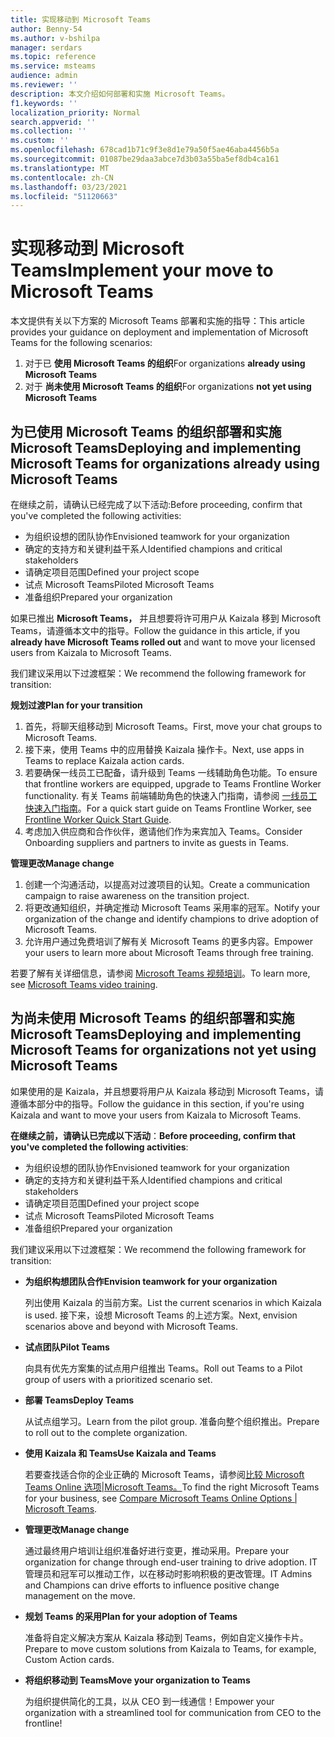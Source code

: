 ```yaml
---
title: 实现移动到 Microsoft Teams
author: Benny-54
ms.author: v-bshilpa
manager: serdars
ms.topic: reference
ms.service: msteams
audience: admin
ms.reviewer: ''
description: 本文介绍如何部署和实施 Microsoft Teams。
f1.keywords: ''
localization_priority: Normal
search.appverid: ''
ms.collection: ''
ms.custom: ''
ms.openlocfilehash: 678cad1b71c9f3e8d1e79a50f5ae46aba4456b5a
ms.sourcegitcommit: 01087be29daa3abce7d3b03a55ba5ef8db4ca161
ms.translationtype: MT
ms.contentlocale: zh-CN
ms.lasthandoff: 03/23/2021
ms.locfileid: "51120663"
---
```

# <a name="implement-your-move-to-microsoft-teams"></a><span data-ttu-id="4c74b-103">实现移动到 Microsoft Teams</span><span class="sxs-lookup"><span data-stu-id="4c74b-103">Implement your move to Microsoft Teams</span></span>

<span data-ttu-id="4c74b-104">本文提供有关以下方案的 Microsoft Teams 部署和实施的指导：</span><span class="sxs-lookup"><span data-stu-id="4c74b-104">This article provides your guidance on deployment and implementation of Microsoft Teams for the following scenarios:</span></span>

1. <span data-ttu-id="4c74b-105">对于已 **使用 Microsoft Teams 的组织**</span><span class="sxs-lookup"><span data-stu-id="4c74b-105">For organizations **already using Microsoft Teams**</span></span>
2. <span data-ttu-id="4c74b-106">对于 **尚未使用 Microsoft Teams 的组织**</span><span class="sxs-lookup"><span data-stu-id="4c74b-106">For organizations **not yet using Microsoft Teams**</span></span>

## <a name="deploying-and-implementing-microsoft-teams-for-organizations-already-using-microsoft-teams"></a><span data-ttu-id="4c74b-107">为已使用 Microsoft Teams 的组织部署和实施 Microsoft Teams</span><span class="sxs-lookup"><span data-stu-id="4c74b-107">Deploying and implementing Microsoft Teams for organizations already using Microsoft Teams</span></span>
 
<span data-ttu-id="4c74b-108">在继续之前，请确认已经完成了以下活动:</span><span class="sxs-lookup"><span data-stu-id="4c74b-108">Before proceeding, confirm that you've completed the following activities:</span></span> 

- <span data-ttu-id="4c74b-109">为组织设想的团队协作</span><span class="sxs-lookup"><span data-stu-id="4c74b-109">Envisioned teamwork for your organization</span></span>  
- <span data-ttu-id="4c74b-110">确定的支持方和关键利益干系人</span><span class="sxs-lookup"><span data-stu-id="4c74b-110">Identified champions and critical stakeholders</span></span> 
- <span data-ttu-id="4c74b-111">请确定项目范围</span><span class="sxs-lookup"><span data-stu-id="4c74b-111">Defined your project scope</span></span>  
- <span data-ttu-id="4c74b-112">试点 Microsoft Teams</span><span class="sxs-lookup"><span data-stu-id="4c74b-112">Piloted Microsoft Teams</span></span> 
- <span data-ttu-id="4c74b-113">准备组织</span><span class="sxs-lookup"><span data-stu-id="4c74b-113">Prepared your organization</span></span> 

<span data-ttu-id="4c74b-114">如果已推出 **Microsoft Teams，** 并且想要将许可用户从 Kaizala 移到 Microsoft Teams，请遵循本文中的指导。</span><span class="sxs-lookup"><span data-stu-id="4c74b-114">Follow the guidance in this article, if you **already have Microsoft Teams rolled out** and want to move your licensed users from Kaizala to Microsoft Teams.</span></span> 
   
<span data-ttu-id="4c74b-115">我们建议采用以下过渡框架：</span><span class="sxs-lookup"><span data-stu-id="4c74b-115">We recommend the following framework for transition:</span></span>  
   
<span data-ttu-id="4c74b-116">**规划过渡**</span><span class="sxs-lookup"><span data-stu-id="4c74b-116">**Plan for your transition**</span></span> 
   
1. <span data-ttu-id="4c74b-117">首先，将聊天组移动到 Microsoft Teams。</span><span class="sxs-lookup"><span data-stu-id="4c74b-117">First, move your chat groups to Microsoft Teams.</span></span>
1. <span data-ttu-id="4c74b-118">接下来，使用 Teams 中的应用替换 Kaizala 操作卡。</span><span class="sxs-lookup"><span data-stu-id="4c74b-118">Next, use apps in Teams to replace Kaizala action cards.</span></span>
1. <span data-ttu-id="4c74b-119">若要确保一线员工已配备，请升级到 Teams 一线辅助角色功能。</span><span class="sxs-lookup"><span data-stu-id="4c74b-119">To ensure that frontline workers are equipped, upgrade to Teams Frontline Worker functionality.</span></span> <span data-ttu-id="4c74b-120">有关 Teams 前端辅助角色的快速入门指南，请参阅 [一线员工快速入门指南](./flw-quickstart.yml)。</span><span class="sxs-lookup"><span data-stu-id="4c74b-120">For a quick start guide on Teams Frontline Worker, see [Frontline Worker Quick Start Guide](./flw-quickstart.yml).</span></span>
1. <span data-ttu-id="4c74b-121">考虑加入供应商和合作伙伴，邀请他们作为来宾加入 Teams。</span><span class="sxs-lookup"><span data-stu-id="4c74b-121">Consider Onboarding suppliers and partners to invite as guests in Teams.</span></span>  
  
<span data-ttu-id="4c74b-122">**管理更改**</span><span class="sxs-lookup"><span data-stu-id="4c74b-122">**Manage change**</span></span>  
   
1. <span data-ttu-id="4c74b-123">创建一个沟通活动，以提高对过渡项目的认知。</span><span class="sxs-lookup"><span data-stu-id="4c74b-123">Create a communication campaign to raise awareness on the transition project.</span></span> 
1. <span data-ttu-id="4c74b-124">将更改通知组织，并确定推动 Microsoft Teams 采用率的冠军。</span><span class="sxs-lookup"><span data-stu-id="4c74b-124">Notify your organization of the change and identify champions to drive adoption of Microsoft Teams.</span></span> 
1. <span data-ttu-id="4c74b-125">允许用户通过免费培训了解有关 Microsoft Teams 的更多内容。</span><span class="sxs-lookup"><span data-stu-id="4c74b-125">Empower your users to learn more about Microsoft Teams through free training.</span></span> 
   
<span data-ttu-id="4c74b-126">若要了解有关详细信息，请参阅 [Microsoft Teams 视频培训](https://support.microsoft.com/office/microsoft-teams-video-training-4f108e54-240b-4351-8084-b1089f0d21d7?ui=en-us&rs=en-us&ad=us)。</span><span class="sxs-lookup"><span data-stu-id="4c74b-126">To learn more, see [Microsoft Teams video training](https://support.microsoft.com/office/microsoft-teams-video-training-4f108e54-240b-4351-8084-b1089f0d21d7?ui=en-us&rs=en-us&ad=us).</span></span>   
 
## <a name="deploying-and-implementing-microsoft-teams-for-organizations-not-yet-using-microsoft-teams"></a><span data-ttu-id="4c74b-127">为尚未使用 Microsoft Teams 的组织部署和实施 Microsoft Teams</span><span class="sxs-lookup"><span data-stu-id="4c74b-127">Deploying and implementing Microsoft Teams for organizations not yet using Microsoft Teams</span></span>
 
<span data-ttu-id="4c74b-128">如果使用的是 Kaizala，并且想要将用户从 Kaizala 移动到 Microsoft Teams，请遵循本部分中的指导。</span><span class="sxs-lookup"><span data-stu-id="4c74b-128">Follow the guidance in this section, if you're using Kaizala and want to move your users from Kaizala to Microsoft Teams.</span></span>
   
<span data-ttu-id="4c74b-129">**在继续之前，请确认已完成以下活动**：</span><span class="sxs-lookup"><span data-stu-id="4c74b-129">**Before proceeding, confirm that you've completed the following activities**:</span></span> 
   
- <span data-ttu-id="4c74b-130">为组织设想的团队协作</span><span class="sxs-lookup"><span data-stu-id="4c74b-130">Envisioned teamwork for your organization</span></span> 
- <span data-ttu-id="4c74b-131">确定的支持方和关键利益干系人</span><span class="sxs-lookup"><span data-stu-id="4c74b-131">Identified champions and critical stakeholders</span></span> 
- <span data-ttu-id="4c74b-132">请确定项目范围</span><span class="sxs-lookup"><span data-stu-id="4c74b-132">Defined your project scope</span></span>  
- <span data-ttu-id="4c74b-133">试点 Microsoft Teams</span><span class="sxs-lookup"><span data-stu-id="4c74b-133">Piloted Microsoft Teams</span></span>
- <span data-ttu-id="4c74b-134">准备组织</span><span class="sxs-lookup"><span data-stu-id="4c74b-134">Prepared your organization</span></span>  
   
<span data-ttu-id="4c74b-135">我们建议采用以下过渡框架：</span><span class="sxs-lookup"><span data-stu-id="4c74b-135">We recommend the following framework for transition:</span></span> 
   
- <span data-ttu-id="4c74b-136">**为组织构想团队合作**</span><span class="sxs-lookup"><span data-stu-id="4c74b-136">**Envision teamwork for your organization**</span></span> 
   
   <span data-ttu-id="4c74b-137">列出使用 Kaizala 的当前方案。</span><span class="sxs-lookup"><span data-stu-id="4c74b-137">List the current scenarios in which Kaizala is used.</span></span> <span data-ttu-id="4c74b-138">接下来，设想 Microsoft Teams 的上述方案。</span><span class="sxs-lookup"><span data-stu-id="4c74b-138">Next, envision scenarios above and beyond with Microsoft Teams.</span></span>  

- <span data-ttu-id="4c74b-139">**试点团队**</span><span class="sxs-lookup"><span data-stu-id="4c74b-139">**Pilot Teams**</span></span>

   <span data-ttu-id="4c74b-140">向具有优先方案集的试点用户组推出 Teams。</span><span class="sxs-lookup"><span data-stu-id="4c74b-140">Roll out Teams to a Pilot group of users with a prioritized scenario set.</span></span> 

- <span data-ttu-id="4c74b-141">**部署 Teams**</span><span class="sxs-lookup"><span data-stu-id="4c74b-141">**Deploy Teams**</span></span> 

   <span data-ttu-id="4c74b-142">从试点组学习。</span><span class="sxs-lookup"><span data-stu-id="4c74b-142">Learn from the pilot group.</span></span> <span data-ttu-id="4c74b-143">准备向整个组织推出。</span><span class="sxs-lookup"><span data-stu-id="4c74b-143">Prepare to roll out to the complete organization.</span></span>  

- <span data-ttu-id="4c74b-144">**使用 Kaizala 和 Teams**</span><span class="sxs-lookup"><span data-stu-id="4c74b-144">**Use Kaizala and Teams**</span></span>  

   <span data-ttu-id="4c74b-145">若要查找适合你的企业正确的 Microsoft Teams，请参阅[比较 Microsoft Teams Online 选项|Microsoft Teams。](https://www.microsoft.com/microsoft-teams/compare-microsoft-teams-options)</span><span class="sxs-lookup"><span data-stu-id="4c74b-145">To find the right Microsoft Teams for your business, see [Compare Microsoft Teams Online Options | Microsoft Teams](https://www.microsoft.com/microsoft-teams/compare-microsoft-teams-options).</span></span> 

- <span data-ttu-id="4c74b-146">**管理更改**</span><span class="sxs-lookup"><span data-stu-id="4c74b-146">**Manage change**</span></span> 

   <span data-ttu-id="4c74b-147">通过最终用户培训让组织准备好进行变更，推动采用。</span><span class="sxs-lookup"><span data-stu-id="4c74b-147">Prepare your organization for change through end-user training to drive adoption.</span></span> <span data-ttu-id="4c74b-148">IT 管理员和冠军可以推动工作，以在移动时影响积极的更改管理。</span><span class="sxs-lookup"><span data-stu-id="4c74b-148">IT Admins and Champions can drive efforts to influence positive change management on the move.</span></span>  

- <span data-ttu-id="4c74b-149">**规划 Teams 的采用**</span><span class="sxs-lookup"><span data-stu-id="4c74b-149">**Plan for your adoption of Teams**</span></span>

    <span data-ttu-id="4c74b-150">准备将自定义解决方案从 Kaizala 移动到 Teams，例如自定义操作卡片。</span><span class="sxs-lookup"><span data-stu-id="4c74b-150">Prepare to move custom solutions from Kaizala to Teams, for example, Custom Action cards.</span></span> 
     
- <span data-ttu-id="4c74b-151">**将组织移动到 Teams**</span><span class="sxs-lookup"><span data-stu-id="4c74b-151">**Move your organization to Teams**</span></span> 

    <span data-ttu-id="4c74b-152">为组织提供简化的工具，以从 CEO 到一线通信！</span><span class="sxs-lookup"><span data-stu-id="4c74b-152">Empower your organization with a streamlined tool for communication from CEO to the frontline!</span></span>